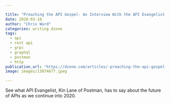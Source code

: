 ```yaml
---

title: "Preaching the API Gospel- An Interview With the API Evangelist, Kin Lane of..."
date: 2020-03-10
author: "Chris Ward"
categories: writing dzone
tags: 
  - api
  - rest api
  - grpc
  - graphql
  - postman
  - http
publication_url: "https://dzone.com/articles/-preaching-the-api-gospel-an-interview-with-the-ap"
image: images/13074677.jpeg

---
```

See what API Evangelist, Kin Lane of Postman, has to say about the future of APIs as we continue into 2020.

